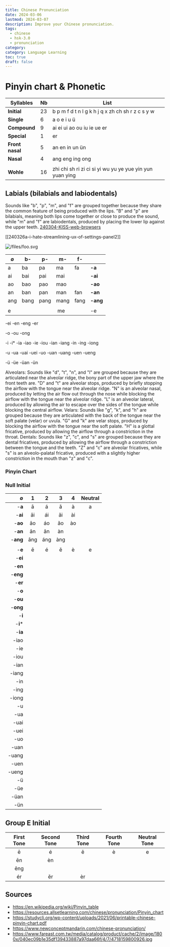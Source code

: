 ```yaml
---
title: Chinese Pronunciation
date: 2024-03-06
lastmod: 2024-03-07
description: Improve your Chinese pronunciation.
tags:
  - chinese
  - hsk-3.0
  - pronunciation
category:
category: Language Learning
toc: true
draft: false
---
```


# Pinyin chart & Phonetic

| Syllables       | Nb  | List                                                     |
| --------------- | --- | -------------------------------------------------------- |
| **Initial**     | 23  | b p m f d t n l g k h j q x zh ch sh r z c s y w         |
| **Single**      | 6   | a o e i u ü                                              |
| **Compound**    | 9   | ai ei ui ao ou iu ie ue er                               |
| **Special**     | 1   | er                                                       |
| **Front nasal** | 5   | an en in un ün                                           |
| **Nasal**       | 4   | ang eng ing ong                                          |
|                 |     |                                                          |
| **Wohle**       | 16  | zhi chi sh ri zi ci si yi wu yu ye yue yin yun yuan ying |

## Labials (bilabials and labiodentals)

Sounds like "b", "p", "m", and "f" are grouped together because they share the common feature of being produced with the lips. "B" and "p" are bilabials, meaning both lips come together or close to produce the sound, while "m" and "f" are labiodentals, produced by placing the lower lip against the upper teeth.
[240304-KISS-web-browsers](/article/240304-KISS-web-browsers.md)

[[240326a-i-hate-streamlining-ux-of-settings-panel2]]

![/files/foo.svg](/files/foo.svg)

| ∅   | b-   | p-   | m-   | f-   |          |
| --- | ---- | ---- | ---- | ---- | -------- |
| a   | ba   | pa   | ma   | fa   | **-a**   |
| ai  | bai  | pai  | mai  |      | **-ai**  |
| ao  | bao  | pao  | mao  |      | **-ao**  |
| an  | ban  | pan  | man  | fan  | **-an**  |
| ang | bang | pang | mang | fang | **-ang** |
|     |      |      |      |      |          |
| e   |      |      |  me  |      | -e       |

-ei
-en
-eng
-er

-o
-ou
-ong

-i
-i\*
-ia
-iao
-ie
-iou
-ian
-iang
-in
-ing
-iong

-u
-ua
-uai
-uei
-uo
-uan
-uang
-uen
-ueng

-ü
-üe
-üan
-ün

Alveolars: Sounds like "d", "t", "n", and "l" are grouped because they are articulated near the alveolar ridge, the bony part of the upper jaw where the front teeth are. "D" and "t" are alveolar stops, produced by briefly stopping the airflow with the tongue near the alveolar ridge. "N" is an alveolar nasal, produced by letting the air flow out through the nose while blocking the airflow with the tongue near the alveolar ridge. "L" is an alveolar lateral, produced by allowing the air to escape over the sides of the tongue while blocking the central airflow.
Velars: Sounds like "g", "k", and "h" are grouped because they are articulated with the back of the tongue near the soft palate (velar) or uvula. "G" and "k" are velar stops, produced by blocking the airflow with the tongue near the soft palate. "H" is a glottal fricative, produced by allowing the airflow through a constriction in the throat.
Dentals: Sounds like "z", "c", and "s" are grouped because they are dental fricatives, produced by allowing the airflow through a constriction between the tongue and the teeth. "Z" and "c" are alveolar fricatives, while "s" is an alveolo-palatal fricative, produced with a slightly higher constriction in the mouth than "z" and "c".

### Pinyin Chart

### Null Initial

|        ∅ |  1  |  2  |  3  |  4  | Neutral |
| -------: | :-: | :-: | :-: | :-: | :-----: |
|   -**a** |  ā  |  á  |  ǎ  |  à  |    a    |
|  -**ai** | āi  | ái  | ǎi  | ài  |         |
|  -**ao** | āo  | áo  | ǎo  | ào  |         |
|  -**an** | ān  | ǎn  | àn  |     |         |
| -**ang** | āng | áng | àng |     |         |
|          |     |     |     |     |         |
|   -**e** |  ē  |  é  |  ě  |  è  |    e    |
|  -**ei** |
|  -**en** |
| -**eng** |
|  -**er** |
|   -**o** |
|  -**ou** |
| -**ong** |
|   -**i** |
| -**i**\* |
|  -**ia** |
|     -iao |
|      -ie |
|     -iou |
|     -ian |
|    -iang |
|      -in |
|     -ing |
|    -iong |
|       -u |
|      -ua |
|     -uai |
|     -uei |
|      -uo |
|     -uan |
|    -uang |
|     -uen |
|    -ueng |
|       -ü |
|      -üe |
|     -üan |
|      -ün |

## Group E Initial

| First Tone | Second Tone | Third Tone | Fourth Tone | Neutral Tone |
| :--------: | :---------: | :--------: | :---------: | :----------: |
|     ē      |      é      |     ě      |      è      |      e       |
|     ēn     |     èn      |            |             |              |
|    ēng     |             |            |             |              |
|     ér     |     ěr      |     èr     |             |              |

## Sources

- https://en.wikipedia.org/wiki/Pinyin_table
- https://resources.allsetlearning.com/chinese/pronunciation/Pinyin_chart
- https://studycli.org/wp-content/uploads/2021/06/printable-chinese-pinyin-chart.pdf
- https://www.newconceptmandarin.com/chinese-pronunciation/
- https://www.fareast.com.tw/media/catalog/product/cache/2/image/1800x/040ec09b1e35df139433887a97daa66f/4/7/4718159800926.jpg
